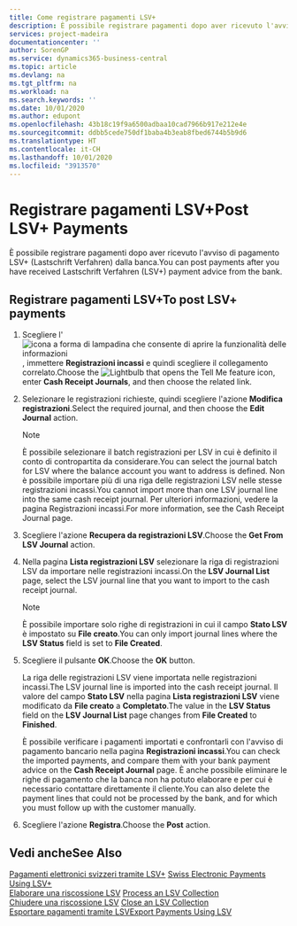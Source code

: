 ```yaml
---
title: Come registrare pagamenti LSV+
description: È possibile registrare pagamenti dopo aver ricevuto l'avviso di pagamento LSV+ (Lastschrift Verfahren) dalla banca.
services: project-madeira
documentationcenter: ''
author: SorenGP
ms.service: dynamics365-business-central
ms.topic: article
ms.devlang: na
ms.tgt_pltfrm: na
ms.workload: na
ms.search.keywords: ''
ms.date: 10/01/2020
ms.author: edupont
ms.openlocfilehash: 43b18c19f9a6500adbaa10cad7966b917e212e4e
ms.sourcegitcommit: ddbb5cede750df1baba4b3eab8fbed6744b5b9d6
ms.translationtype: HT
ms.contentlocale: it-CH
ms.lasthandoff: 10/01/2020
ms.locfileid: "3913570"
---
```

# <a name="post-lsv-payments"></a><span data-ttu-id="c225d-103">Registrare pagamenti LSV+</span><span class="sxs-lookup"><span data-stu-id="c225d-103">Post LSV+ Payments</span></span>
<span data-ttu-id="c225d-104">È possibile registrare pagamenti dopo aver ricevuto l'avviso di pagamento LSV+ (Lastschrift Verfahren) dalla banca.</span><span class="sxs-lookup"><span data-stu-id="c225d-104">You can post payments after you have received Lastschrift Verfahren (LSV+) payment advice from the bank.</span></span>  

## <a name="to-post-lsv-payments"></a><span data-ttu-id="c225d-105">Registrare pagamenti LSV+</span><span class="sxs-lookup"><span data-stu-id="c225d-105">To post LSV+ payments</span></span>  

1.  <span data-ttu-id="c225d-106">Scegliere l'![icona a forma di lampadina che consente di aprire la funzionalità delle informazioni](../../media/ui-search/search_small.png "Informazioni sull'operazione che si desidera eseguire"), immettere **Registrazioni incassi** e quindi scegliere il collegamento correlato.</span><span class="sxs-lookup"><span data-stu-id="c225d-106">Choose the ![Lightbulb that opens the Tell Me feature](../../media/ui-search/search_small.png "Tell me what you want to do") icon, enter **Cash Receipt Journals**, and then choose the related link.</span></span>  
2.  <span data-ttu-id="c225d-107">Selezionare le registrazioni richieste, quindi scegliere l'azione **Modifica registrazioni**.</span><span class="sxs-lookup"><span data-stu-id="c225d-107">Select the required journal, and then choose the **Edit Journal** action.</span></span>  

    > [!NOTE]  
    >  <span data-ttu-id="c225d-108">È possibile selezionare il batch registrazioni per LSV in cui è definito il conto di contropartita da considerare.</span><span class="sxs-lookup"><span data-stu-id="c225d-108">You can select the journal batch for LSV where the balance account you want to address is defined.</span></span> <span data-ttu-id="c225d-109">Non è possibile importare più di una riga delle registrazioni LSV nelle stesse registrazioni incassi.</span><span class="sxs-lookup"><span data-stu-id="c225d-109">You cannot import more than one LSV journal line into the same cash receipt journal.</span></span> <span data-ttu-id="c225d-110">Per ulteriori informazioni, vedere la pagina Registrazioni incassi.</span><span class="sxs-lookup"><span data-stu-id="c225d-110">For more information, see the Cash Receipt Journal page.</span></span>  

3.  <span data-ttu-id="c225d-111">Scegliere l'azione **Recupera da registrazioni LSV**.</span><span class="sxs-lookup"><span data-stu-id="c225d-111">Choose the **Get From LSV Journal** action.</span></span>  
4.  <span data-ttu-id="c225d-112">Nella pagina **Lista registrazioni LSV** selezionare la riga di registrazioni LSV da importare nelle registrazioni incassi.</span><span class="sxs-lookup"><span data-stu-id="c225d-112">On the **LSV Journal List** page, select the LSV journal line that you want to import to the cash receipt journal.</span></span>  

    > [!NOTE]  
    >  <span data-ttu-id="c225d-113">È possibile importare solo righe di registrazioni in cui il campo **Stato LSV** è impostato su **File creato**.</span><span class="sxs-lookup"><span data-stu-id="c225d-113">You can only import journal lines where the **LSV Status** field is set to **File Created**.</span></span>  

5.  <span data-ttu-id="c225d-114">Scegliere il pulsante **OK**.</span><span class="sxs-lookup"><span data-stu-id="c225d-114">Choose the **OK** button.</span></span>  

    <span data-ttu-id="c225d-115">La riga delle registrazioni LSV viene importata nelle registrazioni incassi.</span><span class="sxs-lookup"><span data-stu-id="c225d-115">The LSV journal line is imported into the cash receipt journal.</span></span> <span data-ttu-id="c225d-116">Il valore del campo **Stato LSV** nella pagina **Lista registrazioni LSV** viene modificato da **File creato** a **Completato**.</span><span class="sxs-lookup"><span data-stu-id="c225d-116">The value in the **LSV Status** field on the **LSV Journal List** page changes from **File Created** to **Finished**.</span></span>  

    <span data-ttu-id="c225d-117">È possibile verificare i pagamenti importati e confrontarli con l'avviso di pagamento bancario nella pagina **Registrazioni incassi**.</span><span class="sxs-lookup"><span data-stu-id="c225d-117">You can check the imported payments, and compare them with your bank payment advice on the **Cash Receipt Journal** page.</span></span> <span data-ttu-id="c225d-118">È anche possibile eliminare le righe di pagamento che la banca non ha potuto elaborare e per cui è necessario contattare direttamente il cliente.</span><span class="sxs-lookup"><span data-stu-id="c225d-118">You can also delete the payment lines that could not be processed by the bank, and for which you must follow up with the customer manually.</span></span>  

6.  <span data-ttu-id="c225d-119">Scegliere l'azione **Registra**.</span><span class="sxs-lookup"><span data-stu-id="c225d-119">Choose the **Post** action.</span></span>  

## <a name="see-also"></a><span data-ttu-id="c225d-120">Vedi anche</span><span class="sxs-lookup"><span data-stu-id="c225d-120">See Also</span></span>  
 <span data-ttu-id="c225d-121">[Pagamenti elettronici svizzeri tramite LSV+](swiss-electronic-payments-using-lsv-.md) </span><span class="sxs-lookup"><span data-stu-id="c225d-121">[Swiss Electronic Payments Using LSV+](swiss-electronic-payments-using-lsv-.md) </span></span>  
 <span data-ttu-id="c225d-122">[Elaborare una riscossione LSV](how-to-process-an-lsv-collection.md) </span><span class="sxs-lookup"><span data-stu-id="c225d-122">[Process an LSV Collection](how-to-process-an-lsv-collection.md) </span></span>  
 <span data-ttu-id="c225d-123">[Chiudere una riscossione LSV](how-to-close-an-lsv-collection.md) </span><span class="sxs-lookup"><span data-stu-id="c225d-123">[Close an LSV Collection](how-to-close-an-lsv-collection.md) </span></span>  
 [<span data-ttu-id="c225d-124">Esportare pagamenti tramite LSV</span><span class="sxs-lookup"><span data-stu-id="c225d-124">Export Payments Using LSV</span></span>](how-to-export-payments-using-lsv.md) 
